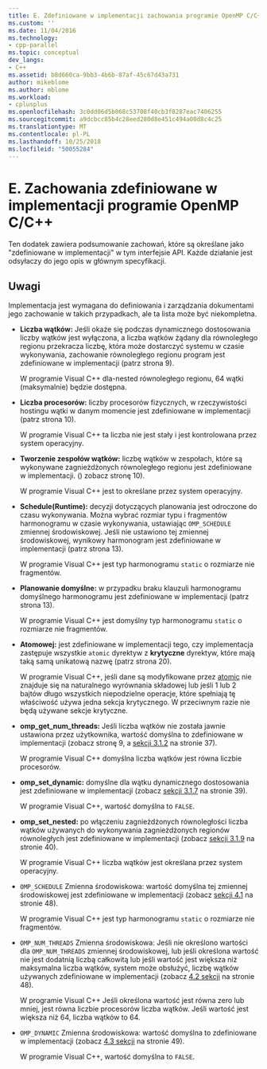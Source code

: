 ```yaml
---
title: E. Zdefiniowane w implementacji zachowania programie OpenMP C/C++ | Dokumentacja firmy Microsoft
ms.custom: ''
ms.date: 11/04/2016
ms.technology:
- cpp-parallel
ms.topic: conceptual
dev_langs:
- C++
ms.assetid: b8d660ca-9bb3-4b6b-87af-45c67d43a731
author: mikeblome
ms.author: mblome
ms.workload:
- cplusplus
ms.openlocfilehash: 3c0dd06d5b068c53708f40cb3f8287eac7406255
ms.sourcegitcommit: a9dcbcc85b4c28eed280d8e451c494a00d8c4c25
ms.translationtype: MT
ms.contentlocale: pl-PL
ms.lasthandoff: 10/25/2018
ms.locfileid: "50055284"
---
```

# <a name="e-implementation-defined-behaviors-in-openmp-cc"></a>E. Zachowania zdefiniowane w implementacji programie OpenMP C/C++

Ten dodatek zawiera podsumowanie zachowań, które są określane jako "zdefiniowane w implementacji" w tym interfejsie API.  Każde działanie jest odsyłaczy do jego opis w głównym specyfikacji.

## <a name="remarks"></a>Uwagi

Implementacja jest wymagana do definiowania i zarządzania dokumentami jego zachowanie w takich przypadkach, ale ta lista może być niekompletna.

- **Liczba wątków:** Jeśli okaże się podczas dynamicznego dostosowania liczby wątków jest wyłączona, a liczba wątków żądany dla równoległego regionu przekracza liczbę, która może dostarczyć systemu w czasie wykonywania, zachowanie równoległego regionu program jest zdefiniowane w implementacji (patrz strona 9).

   W programie Visual C++ dla-nested równoległego regionu, 64 wątki (maksymalnie) będzie dostępna.

- **Liczba procesorów:** liczby procesorów fizycznych, w rzeczywistości hostingu wątki w danym momencie jest zdefiniowane w implementacji (patrz strona 10).

   W programie Visual C++ ta liczba nie jest stały i jest kontrolowana przez system operacyjny.

- **Tworzenie zespołów wątków:** liczbę wątków w zespołach, które są wykonywane zagnieżdżonych równoległego regionu jest zdefiniowane w implementacji. () zobacz stronę 10).

   W programie Visual C++ jest to określane przez system operacyjny.

- **Schedule(Runtime):** decyzji dotyczących planowania jest odroczone do czasu wykonywania. Można wybrać rozmiar typu i fragmentów harmonogramu w czasie wykonywania, ustawiając `OMP_SCHEDULE` zmiennej środowiskowej. Jeśli nie ustawiono tej zmiennej środowiskowej, wynikowy harmonogram jest zdefiniowane w implementacji (patrz strona 13).

   W programie Visual C++ jest typ harmonogramu `static` o rozmiarze nie fragmentów.

- **Planowanie domyślne:** w przypadku braku klauzuli harmonogramu domyślnego harmonogramu jest zdefiniowane w implementacji (patrz strona 13).

   W programie Visual C++ jest domyślny typ harmonogramu `static` o rozmiarze nie fragmentów.

- **Atomowej:** jest zdefiniowane w implementacji tego, czy implementacja zastępuje wszystkie `atomic` dyrektyw z **krytyczne** dyrektyw, które mają taką samą unikatową nazwę (patrz strona 20).

   W programie Visual C++, jeśli dane są modyfikowane przez [atomic](../../parallel/openmp/reference/atomic.md) nie znajduje się na naturalnego wyrównania składowej lub jeśli 1 lub 2 bajtów długo wszystkich niepodzielne operacje, które spełniają tę właściwość używa jedna sekcja krytycznego. W przeciwnym razie nie będą używane sekcje krytyczne.

- **omp_get_num_threads:** Jeśli liczba wątków nie została jawnie ustawiona przez użytkownika, wartość domyślna to zdefiniowane w implementacji (zobacz stronę 9, a [sekcji 3.1.2](../../parallel/openmp/3-1-2-omp-get-num-threads-function.md) na stronie 37).

   W programie Visual C++ domyślna liczba wątków jest równa liczbie procesorów.

- **omp_set_dynamic:** domyślne dla wątku dynamicznego dostosowania jest zdefiniowane w implementacji (zobacz [sekcji 3.1.7](../../parallel/openmp/3-1-7-omp-set-dynamic-function.md) na stronie 39).

   W programie Visual C++, wartość domyślna to `FALSE`.

- **omp_set_nested:** po włączeniu zagnieżdżonych równoległości liczba wątków używanych do wykonywania zagnieżdżonych regionów równoległych jest zdefiniowane w implementacji (zobacz [sekcji 3.1.9](../../parallel/openmp/3-1-9-omp-set-nested-function.md) na stronie 40).

   W programie Visual C++ liczba wątków jest określana przez system operacyjny.

- `OMP_SCHEDULE` Zmienna środowiskowa: wartość domyślna tej zmiennej środowiskowej jest zdefiniowane w implementacji (zobacz [sekcji 4.1](../../parallel/openmp/4-1-omp-schedule.md) na stronie 48).

   W programie Visual C++ jest typ harmonogramu `static` o rozmiarze nie fragmentów.

- `OMP_NUM_THREADS` Zmienna środowiskowa: Jeśli nie określono wartości dla `OMP_NUM_THREADS` zmiennej środowiskowej, lub jeśli określona wartość nie jest dodatnią liczbą całkowitą lub jeśli wartość jest większa niż maksymalna liczba wątków, system może obsłużyć, liczbę wątków używanych zdefiniowane w implementacji (zobacz [4.2 sekcji](../../parallel/openmp/4-2-omp-num-threads.md) na stronie 48).

   W programie Visual C++ Jeśli określona wartość jest równa zero lub mniej, jest równa liczbie procesorów liczba wątków.  Jeśli wartość jest większa niż 64, liczba wątków to 64.

- `OMP_DYNAMIC` Zmienna środowiskowa: wartość domyślna to zdefiniowane w implementacji (zobacz [4.3 sekcji](../../parallel/openmp/4-3-omp-dynamic.md) na stronie 49).

   W programie Visual C++, wartość domyślna to `FALSE`.